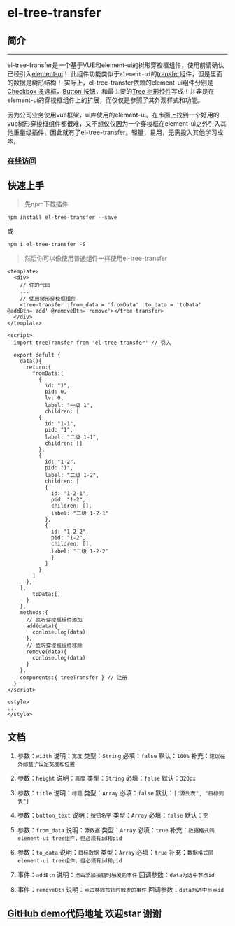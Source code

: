 # el-tree-transfer

## 简介

***
  el-tree-fransfer是一个基于VUE和element-ui的树形穿梭框组件，使用前请确认已经引入[element-ui](http://element.eleme.io/#/zh-CN/component/quickstart)！
  此组件功能类似于`element-ui`的[transfer](http://element.eleme.io/#/zh-CN/component/transfer)组件，但是里面的数据是树形结构！
  实际上，el-tree-transfer依赖的element-ui组件分别是[Checkbox 多选框](http://element.eleme.io/#/zh-CN/component/checkbox#checkbox-duo-xuan-kuang)，[Button 按钮](http://element.eleme.io/#/zh-CN/component/button)，和最主要的[Tree 树形控件](http://element.eleme.io/#/zh-CN/component/tree)写成！并非是在element-ui的穿梭框组件上的扩展，而仅仅是参照了其外观样式和功能。

  因为公司业务使用vue框架，ui库使用的element-ui。在市面上找到一个好用的vue树形穿梭框组件都很难，又不想仅仅因为一个穿梭框在element-ui之外引入其他重量级插件，因此就有了el-tree-transfer。轻量，易用，无需投入其他学习成本。

  ### [在线访问](http://tree-transfer.zhongxiang.shop/)

  ## 快速上手

  > 先npm下载插件  

  `npm install el-tree-transfer --save` 

   或 

  `npm i el-tree-transfer -S`

>然后你可以像使用普通组件一样使用el-tree-transfer

    <template>
      <div>
        // 你的代码
        ...
        // 使用树形穿梭框组件        
        <tree-transfer :from_data = 'fromData' :to_data = 'toData' @addBtn='add' @removeBtn='remove'></tree-transfer> 
      </div>
    </template>  

    <script>
      import treeTransfer from 'el-tree-transfer' // 引入

      export defult {
        data(){
          return:{
            fromData:[
              {
                id: "1",
                pid: 0,
                lv: 0,
                label: "一级 1",
                children: [
              {
                id: "1-1",
                pid: "1",
                label: "二级 1-1",
                children: []
              },
              {
                id: "1-2",
                pid: "1",
                label: "二级 1-2",
                children: [
                {
                  id: "1-2-1",
                  pid: "1-2",
                  children: [],
                  label: "二级 1-2-1"
                },
                {
                  id: "1-2-2",
                  pid: "1-2",
                  children: [],
                  label: "二级 1-2-2"
                  }
                ]
              }
            ]
          },
        ],
            toData:[]
          }
        },
        methods:{
          // 监听穿梭框组件添加
          add(data){
            conlose.log(data)
          },
          // 监听穿梭框组件移除
          remove(data){
            conlose.log(data)
          }
        },
        comporents:{ treeTransfer } // 注册
      }
    </script>

    <style>
    ...
    </style>

## 文档 

1. 参数：`width`   说明：`宽度`  类型：`String`  必填：`false` 默认：`100%`  补充：`建议在外部盒子设定宽度和位置`

2. 参数：`height`  说明：`高度`  类型：`String`  必填：`false` 默认：`320px`

3. 参数：`title`  说明：`标题`  类型：`Array` 必填：`false` 默认：`["源列表", "目标列表"]`

4. 参数：`button_text`  说明：`按钮名字`  类型：`Array` 必填：`false`  默认：`空`

5. 参数：`from_data`  说明：`源数据` 类型：`Array` 必填：`true`  补充：`数据格式同element-ui tree组件，但必须有id和pid `

6. 参数：`to_data`  说明：`目标数据` 类型：`Array` 必填：`true`  补充：`数据格式同element-ui tree组件，但必须有id和pid `

7. 事件：`addBtn` 说明：`点击添加按钮时触发的事件` 回调参数：`data为选中节点id`

8. 事件：`removeBtn` 说明：`点击移除按钮时触发的事件` 回调参数：`data为选中节点id`

## [GitHub demo代码地址](https://github.com/hql7/tree-transfer) 欢迎star 谢谢